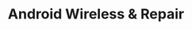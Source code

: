 ---
title: "Android Wireless & Repair"
url: /downers-grove/android-wireless-and-repair/
shop: mobile phone
---